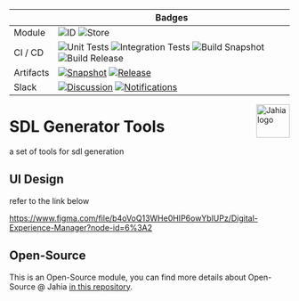 |  | Badges | 
| --- | --- |
| Module | ![ID](https://img.shields.io/badge/ID-sdl--generator--tools-blue) ![Store](https://img.shields.io/badge/Jahia%20Store-No-red) |
| CI / CD | ![Unit Tests](https://img.shields.io/badge/Unit%20Tests-No-red) ![Integration Tests](https://img.shields.io/badge/Integration%20Tests-No-red) ![Build Snapshot](https://img.shields.io/badge/Build%20Snapshot-Yes-brightgreen) ![Build Release](https://img.shields.io/badge/Build%20Release-No-red) | 
| Artifacts | [![Snapshot](https://img.shields.io/badge/Snapshot-Nexus-blue)](https://devtools.jahia.com/nexus/content/repositories/jahia-snapshots/org/jahia/modules/sdl-generator-tools/) [![Release](https://img.shields.io/badge/Release-Nexus-blue)](https://devtools.jahia.com/nexus/content/repositories/jahia-releases/org/jahia/modules/sdl-generator-tools/) |
| Slack | [![Discussion](https://img.shields.io/badge/Discussion-%23module--sdl--generator--tools-blue)](https://jahia.slack.com/archives/C014B4SAJ2G) [![Notifications](https://img.shields.io/badge/Notifications-%23cci--sdl--generator--tools-blue)](https://jahia.slack.com/archives/C013Y798EQ6)|

<a href="https://www.jahia.com/">
    <img src="https://www.jahia.com/modules/jahiacom-templates/images/jahia-3x.png" alt="Jahia logo" title="Jahia" align="right" height="60" />
</a>

SDL Generator Tools
======================
a set of tools for sdl generation

## UI Design
refer to the link below

https://www.figma.com/file/b4oVoQ13WHe0HIP6owYblUPz/Digital-Experience-Manager?node-id=6%3A2

## Open-Source

This is an Open-Source module, you can find more details about Open-Source @ Jahia [in this repository](https://github.com/Jahia/open-source).
